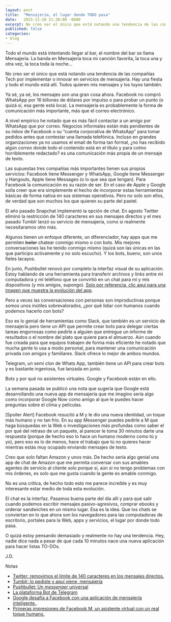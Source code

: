 ```yaml
---
layout: post
title:  "Mensajería, el lugar donde TODO pasa"
date:   2015-12-28 21:30:00 -0600
excerpt: No creo ser el único que está notando una tendencia de las compañías Tech por implementar o innovar en servicios de mensajería. Hay una fiesta y todo el mundo está allí. Todos quieren mis mensajes y los tuyos también.
published: false
categories:
- blog
---
```

Todo el mundo está intentando llegar al bar, el nombre del bar se llama Mensajería. La banda en Mensajería toca mi canción favorita, la toca una y otra vez, la toca toda la noche…

No creo ser el único que está notando una tendencia de las compañías Tech por implementar o innovar en servicios de mensajería. Hay una fiesta y todo el mundo está allí. Todos quieren mis mensajes y los tuyos también. 

Ya sé, ya sé, los mensajes son una gran cosa ahora. Facebook no compró WhatsApp por 16 billones de dólares por impulso o para probar un punto (o quizá sí, esa gente está loca). La mensajería es probablemente la forma de comunicación más importante, más que el correo electrónico. 

A nivel empírico he notado que es más fácil contactar a un amigo por WhatsApp que por correo. Negocios informales están más pendientes de su *inbox* de Facebook o su “cuenta corporativa de WhatsApp” para tomar pedidos antes que contestar una llamada telefónica. Incluso en grandes organizaciones ya no usamos el email de forma tan formal, ¿no has recibido algún *correo* donde todo el contenido está en el título y para colmo horriblemente redactado? es una comunicación más propia de un mensaje de texto. 

Las supuestas tres compañías más importantes tienen sus propios servicios: Facebook tiene Messenger y WhatsApp, Google tiene Messenger y Hangouts, Apple tiene Messages (o lo que sea que tengan). Para Facebook la comunicación es su razón de ser. En el caso de Apple y Google solía creer que era simplemente el hecho de incorporar estas herramientas básicas de forma nativa en sus sistemas operativos. Pero no solo son ellos, de verdad que son muchos los que quieren su parte del pastel.

El año pasado Snapchat implementó la opción de chat. En agosto Twitter eliminó la restricción de 140 caracteres en sus mensajes directos y el mes pasado Tumblr lanzó su servicio de mensajería, como si realmente necesitaramos otro más.

Algunos tienen un enfoque diferente, un diferenciador, hay apps que me permiten <span style="text-decoration:line-through;">bailar</span> chatear conmigo mismo o con bots.  Mis mejores conversaciones las he tenido conmigo mismo (quizá son las únicas en las que participo activamente y no solo escucho). Y los bots, bueno, son unos fieles lacayos.

En junio, Pushbullet renovó por completo la interfaz visual de su aplicación. Estoy hablando de una herramienta para transferir archivos y links entre mi computadora y mi teléfono que se convirtió en un chat para mí y mis dispositivos (y mis amigos, supongo). [Solo por referencia, clic aquí para una imagen que muestra la evolución del app](https://blog.pushbullet.com/images/pushbullet_evolution/android.jpg).

Pero a veces las conversaciones con personas son improductivas porque somos unos inútiles sobrevalorados, ¿por qué lidiar con humanos cuando podemos hacerlo con bots?

Eso es lo genial de herramientas como Slack, que también es un servicio de mensajería pero tiene un API que permite crear bots para delegar ciertas tareas engorrosas como pedirle a alguien que entregue un informe de resultados o el nombre del plato que quiere para el almuerzo. Aún cuando fue creada para que equipos trabajen de forma más eficiente he notado que mucha gente lo usa a modo personal, para mantener una comunicación privada con amigos y familiares. Slack ofrece lo mejor de ambos mundos.

Telegram, un semi clon de Whats App, también tiene un API para crear bots y es bastante ingeniosa, fue lanzada en junio.

Bots y por qué no asistentes virtuales. Google y Facebook están en ello. 

La semana pasada se publicó una nota que sugería que Google está desarrollando una nueva app de mensajería que me imagino sería algo como incorporar Google Now como amigo al que le puedes hacer preguntas sobre el clima y películas. 

[Spoiler Alert] Facebook resucitó a M y le dio una nueva identidad, un toque más humano y no tan frío. En su app Messenger puedes pedirle a M que haga búsquedas en la Web o investigaciones más profundas como saber el por qué del retraso de un paquete, al parecer le toma 30 minutos darte una respuesta (porque de hecho eso lo hace un humano moderno como tú y yo), pero eso es lo de menos, hace el trabajo que tú no quieres hacer mientras estás muy ocupado enviando mensajes de texto.

Creo que solo faltan Amazon y unos más. De hecho sería algo genial una app de chat de Amazon que me permita conversar con sus amables agentes de servicio al cliente solo porque sí, aún si no tengo problemas con mis órdenes, es solo que me gusta cuando la gente es amable conmigo.

No es una crítica, de hecho todo esto me parece increíble y es muy interesante estar medio de toda esta evolución.

El chat es la interfaz. Pasamos buena parte del día allí y para qué salir cuando podemos escribir mensajes pasivo-agresivos, comprar ebooks y ordenar sandwiches en un mismo lugar. Esa es la idea. Que los chats se conviertan en lo que ahora son los navegadores para las computadoras de escritorio, portales para la Web, apps y servicios, el lugar por donde todo pasa.

O quizá estoy pensando demasiado y realmente no hay una tendencia. Hey, nadie dice nada a pesar de que cada 10 minutos nace una nueva aplicación para hacer listas TO-DOs.

J.D.

<p class="notes">Notas</p>

* [Twitter: removimos el límite de 140 caracteres en los mensajes directos.](https://blog.twitter.com/2015/removing-the-140-character-limit-from-direct-messages)
* [Tumblr: lo pediste y aquí viene, mensajería](http://staff.tumblr.com/post/132943903090/you-asked-for-it-here-it-comes-messaging-real)
* [Pushbullet: Un *messenger* universal](https://blog.pushbullet.com/2015/06/30/a-universal-messenger/) 
* [La plataforma Bot de Telegram](https://telegram.org/blog/bot-revolution)
* [Google desafía a Facebook con una aplicación de mensajería inteligente.](http://www.theverge.com/2015/12/22/10652324/google-new-messaging-app-with-intelligent-assistant-report).
* [Primeras impresiones de Facebook M, un asistente virtual con un real toque humano.](http://www.theverge.com/2015/10/26/9605526/facebook-m-hands-on-personal-assistant-ai)